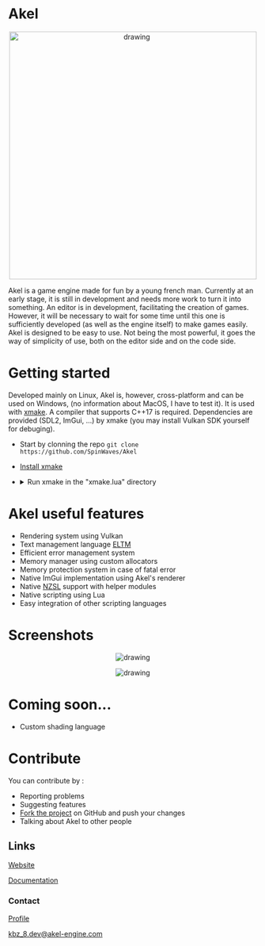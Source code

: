 # Akel
<p align="center">
    <img src="https://raw.githubusercontent.com/SpinWaves/Akel/main/Resources/assets/logo.png" alt="drawing" width="500"/>
</p>

Akel is a game engine made for fun by a young french man.
Currently at an early stage, it is still in development and needs more work to turn it into something.
An editor is in development, facilitating the creation of games. However, it will be necessary to wait for some time until this one is sufficiently developed (as well as the engine itself) to make games easily.
Akel is designed to be easy to use. Not being the most powerful, it goes the way of simplicity of use, both on the editor side and on the code side.

# Getting started
Developed mainly on Linux, Akel is, however, cross-platform and can be used on Windows, (no information about MacOS, I have to test it). It is used with [xmake](https://xmake.io/#/). A compiler that supports C++17 is required. Dependencies are provided (SDL2, ImGui, ...) by xmake (you may install Vulkan SDK yourself for debuging).

* Start by clonning the repo `git clone https://github.com/SpinWaves/Akel`
* [Install xmake](https://xmake.io/#/guide/installation)
* <details> <summary>Run xmake in the "xmake.lua" directory</summary>
  By default xmake will only build Akel. If you want to build Akel Studio or one of the demos you can run xmake as follows :

  Demo | Command
  ---- | -------
  Akel Studio | `xmake build Akel_Studio`
  Rectangle | `xmake build RectDemo`
  Cube | `xmake build CubeDemo`
  Skybox | `xmake build SkyDemo`
  Model | `xmake build ModelDemo`
  Scripting | `xmake build ScriptDemo`
  Audio | `xmake build AudioDemo`
  Sponza | `xmake build SponzaDemo`
  </details>

# Akel useful features
* Rendering system using Vulkan
* Text management language [ELTM](https://github.com/SpinWaves/Akel/tree/main/Akel/include/Modules/ELTM)
* Efficient error management system
* Memory manager using custom allocators
* Memory protection system in case of fatal error
* Native ImGui implementation using Akel's renderer
* Native [NZSL](https://github.com/NazaraEngine/ShaderLang) support with helper modules
* Native scripting using Lua
* Easy integration of other scripting languages

# Screenshots

<p align="center">
    <img src="https://raw.githubusercontent.com/SpinWaves/Akel/main/Resources/screenshots/akel_studio.png" alt="drawing"/>
</p>

<p align="center">
    <img src="https://raw.githubusercontent.com/SpinWaves/Akel/main/Resources/screenshots/Screenshot_model_demo.png" alt="drawing"/>
</p>

# Coming soon...
* Custom shading language

# Contribute
You can contribute by :
* Reporting problems
* Suggesting features
* [Fork the project](https://github.com/SpinWaves/Akel/fork) on GitHub and push your changes
* Talking about Akel to other people

## Links
[Website](https://akel-engine.com)

[Documentation](https://doc.akel-engine.com)

### Contact
[Profile](https://solo.to/kbz_8)

kbz_8.dev@akel-engine.com
